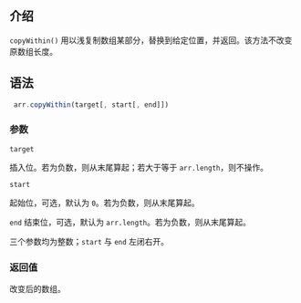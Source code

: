 ## 介绍

`copyWithin()` 用以浅复制数组某部分，替换到给定位置，并返回。该方法不改变原数组长度。

## 语法

```js
 arr.copyWithin(target[, start[, end]])
```

### 参数

`target`

插入位。若为负数，则从末尾算起；若大于等于 `arr.length`，则不操作。

`start`

起始位，可选，默认为 `0`。若为负数，则从末尾算起。

`end`
结束位，可选，默认为 `arr.length`。若为负数，则从末尾算起。

三个参数均为整数；`start` 与 `end` 左闭右开。

### 返回值

改变后的数组。
